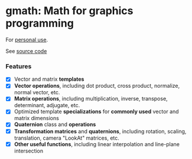 # gmath: Math for graphics programming
For [personal use](https://github.com/arinaivanova/softgl).

See [source code](https://github.com/arinaivanova/gmath/tree/master/include/GMATH)

### Features
- [X] Vector and matrix **templates**
- [X] **Vector operations**, including dot product, cross product, normalize, normal vector, etc.
- [X] **Matrix operations**, including multiplication, inverse, transpose, determinant, adjugate, etc.
- [X] Optimized template **specializations** for **commonly used** vector and matrix dimensions
- [X] **Quaternion** class and **operations**
- [X] **Transformation matrices** and **quaternions**, including rotation, scaling, translation, camera "LookAt" matrices, etc.
- [X] **Other useful functions**, including linear interpolation and line-plane intersection
